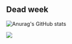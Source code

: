 ## Dead week
![Anurag's GitHub stats](https://github-readme-stats.vercel.app/api?username=Zero6992&show_icons=true&theme=tokyonight)



![](https://komarev.com/ghpvc/?username=Zero6992&style=flat-square)
